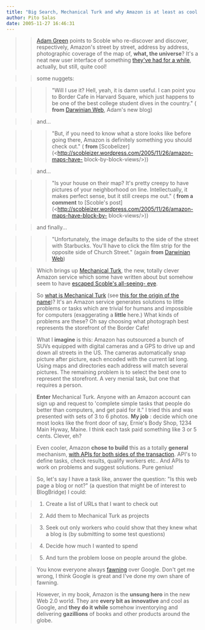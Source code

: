 ```yaml
---
title: "Big Search, Mechanical Turk and why Amazon is at least as cool as Google"
author: Pito Salas
date: 2005-11-27 16:46:31
---
```


>>

>> [Adam Green](<http://darwinianweb.com/archive/2005/1127.html#9:31AM>)
points to Scoble who re-discover and discover, respectively, Amazon's street
by street, address by address, photographic coverage of the map of, **what,
the universe**? It's a neat new user interface of something [they've had for a
while](</weblogs/archives/000571.php>), actually, but still, quite cool!

>>

>> some nuggets:

>>

>>> "Will I use it? Hell, yeah, it is damn useful. I can point you to Border
Cafe in Harvard Square, which just happens to be one of the best college
student dives in the country." ( **from** [Darwinian
Web](<http://darwinianweb.com/archive/2005/1127.html#9:31AM>), Adam's new
blog)

>>

>> and…

>>

>>> "But, if you need to know what a store looks like before going there,
Amazon is definitely something you should check out." ( **from**
[Scobelizer](<http://scobleizer.wordpress.com/2005/11/26/amazon-maps-have-
block-by-block-views/>))

>>

>> and…

>>

>>> "Is your house on their map? It's pretty creepy to have pictures of your
neighborhood on line. Intellectually, it makes perfect sense, but it still
creeps me out." ( **from a comment** to [Scoble's
post](<http://scobleizer.wordpress.com/2005/11/26/amazon-maps-have-block-by-
block-views/>))

>>

>> and finally…

>>

>>> "Unfortunately, the image defaults to the side of the street with
Starbucks. You'll have to click the film strip for the opposite side of Church
Street." (again **from** [Darwinian
Web](<http://darwinianweb.com/archive/2005/1127.html#9:31AM>))

>>

>> Which brings up [Mechanical Turk](<http://www.mturk.com/mturk/welcome>),
the new, totally clever Amazon service which some have written about but
somehow seem to have [escaped Scoble's all-seeing-
eye](</weblogs/archives/000571.php>).

>>

>> So [what is Mechanical
Turk](<http://www.mturk.com/mturk/help?helpPage=main>) (see [this for the
origin of the name](<http://en.wikipedia.org/wiki/Mechanical_Turk>))? It's an
Amazon service generates solutions to little problems or tasks which are
trivial for humans and impossible for computers (exaggerating a **little**
here.) What kinds of problems are these? Oh say choosing what photograph best
represents the storefront of the Border Cafe!

>>

>> What I **imagine** is this: Amazon has outsourced a bunch of SUVs equipped
with digital cameras and a GPS to drive up and down all streets in the US. The
cameras automatically snap picture after picture, each encoded with the
current lat long. Using maps and directories each address will match several
pictures. The remaining problem is to select the best one to represent the
storefront. A very menial task, but one that requires a person.

>>

>> **Enter** Mechanical Turk. Anyone with an Amazon account can sign up and
request to 'complete simple tasks that people do better than computers, and
get paid for it." I tried this and was presented with sets of 3 to 6 photos.
**My job** : decide which one most looks like the front door of say, Ernie's
Body Shop, 1234 Main Hyway, Maine. I think each task paid something like 3 or
5 cents. Clever, eh?

>>

>> Even cooler, Amazon **chose to build** this as a totally **general**
mechanism, [with APIs for both sides of the
transaction](<http://www.amazon.com/gp/browse.html/ref=sc_fe_l_2_3435361_4/103-7273412-8615809?%5Fencoding=UTF8&node=15879911&no=3435361&me=A36L942TSJ2AJA>).
API's to define tasks, check results, qualify workers etc.. And APIs to work
on problems and suggest solutions. Pure genius!

>>

>> So, let's say I have a task like, answer the question: "Is this web page a
blog or not?" (a question that might be of interest to BlogBridge) I could:

>>

>>   1. Create a list of URLs that I want to check out

>>

>>   2. Add them to Mechanical Turk as projects

>>

>>   3. Seek out only workers who could show that they knew what a blog is (by
submitting to some test questions)

>>

>>   4. Decide how much I wanted to spend

>>

>>   5. And turn the problem loose on people around the globe.

>>

>>

>>

>> You know everyone always
[fawning](<http://www.pbs.org/cringely/pulpit/pulpit20051117.html>) over
Google. Don't get me wrong, I think Google is great and I've done my own share
of fawning.

>>

>> However, in my book, Amazon is the **unsung hero** in the new Web 2.0
world. They are **every bit as innovative** and cool as Google, and **they do
it while** somehow inventorying and delivering **gazillions** of books and
other products around the globe.



